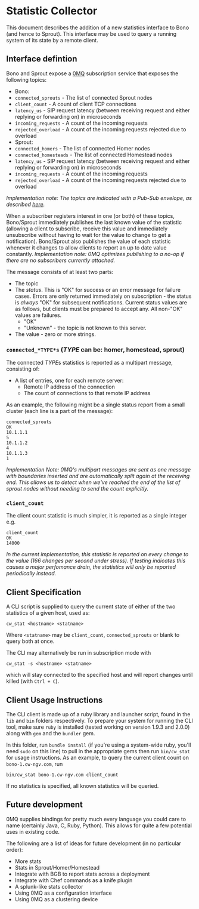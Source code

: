 # Statistic Collector

This document describes the addition of a new statistics interface to Bono (and hence to Sprout).  This interface may be used to query a running system of its state by a remote client.

## Interface defintion

Bono and Sprout expose a [0MQ](http://www.zeromq.org/) subscription service that exposes the following topics:

 * Bono:
  * `connected_sprouts` - The list of connected Sprout nodes
  * `client_count` - A count of client TCP connections
  * `latency_us` - SIP request latency (between receiving request and either replying or forwarding on) in microseconds
  * `incoming_requests` - A count of the incoming requests 
  * `rejected_overload` - A count of the incoming requests rejected due to overload
 * Sprout:
  * `connected_homers` - The list of connected Homer nodes
  * `connected_homesteads` - The list of connected Homestead nodes
  * `latency_us` - SIP request latency (between receiving request and either replying or forwarding on) in microseconds
  * `incoming_requests` - A count of the incoming requests
  * `rejected_overload` - A count of the incoming requests rejected due to overload

_Implementation note: The topics are indicated with a Pub-Sub envelope, as described [here](http://zguide.zeromq.org/page:all#Pub-Sub-Message-Envelopes)._

When a subscriber registers interest in one (or both) of these topics, Bono/Sprout immediately publishes the last known value of the statistic (allowing a client to subscribe, receive this value and immediately unsubscribe without having to wait for the value to change to get a notification).  Bono/Sprout also publishes the value of each statistic whenever it changes to allow clients to report an up to date value constantly.  _Implementation note: 0MQ optimizes publishing to a no-op if there are no subscribers currently attached._

The message consists of at least two parts:
 * The topic
 * The *status*. This is "OK" for success or an error message for failure cases. Errors are only returned immediately on subscription - the status is *always* "OK" for subsequent notifications. Current status values are as follows, but clients must be prepared to accept any. All non-"OK" values are failures.
   * "OK"
   * "Unknown" - the topic is not known to this server.
 * The value - zero or more strings.

### `connected_*TYPE*s` (*TYPE* can be: homer, homestead, sprout)

The connected *TYPE*s statistics is reported as a multipart message, consisting of:

 * A list of entries, one for each remote server:
    * Remote IP address of the connection
    * The count of connections to that remote IP address

As an example, the following might be a single status report from a small cluster (each line is a part of the message):

    connected_sprouts
    OK
    10.1.1.1
    5
    10.1.1.2
    4
    10.1.1.3
    1

_Implementation Note: 0MQ's multipart messages are sent as one message with boundaries inserted and are automatically split again at the receiving end.  This allows us to detect when we've reached the end of the list of sprout nodes without needing to send the count explicitly._

### `client_count`

The client count statistic is much simpler, it is reported as a single integer e.g.

    client_count
    OK
    14000

_In the current implementation, this statistic is reported on every change to the value (166 changes per second under stress).  If testing indicates this causes a major perfomance drain, the statistics will only be reported periodically instead._

## Client Specification

A CLI script is supplied to query the current state of either of the two statistics of a given host, used as:

    cw_stat <hostname> <statname>

Where `<statname>` may be `client_count`, `connected_sprouts` or blank to query both at once.

The CLI may alternatively be run in subscription mode with

    cw_stat -s <hostname> <statname>

which will stay connected to the specified host and will report changes until killed (with `Ctrl + C`).

## Client Usage Instructions

The CLI client is made up of a ruby library and launcher script, found in the `lib` and `bin` folders respectively.  To prepare your system for running the CLI tool, make sure `ruby` is installed (tested working on version 1.9.3 and 2.0.0) along with `gem` and the `bundler` gem.

In this folder, run `bundle install` (if you're using a system-wide ruby, you'll need `sudo` on this line) to pull in the appropriate gems then run `bin/cw_stat` for usage instructions.  As an example, to query the current client count on `bono-1.cw-ngv.com`, run

    bin/cw_stat bono-1.cw-ngv.com client_count

If no statistics is specified, all known statistics will be queried.

## Future development

0MQ supplies bindings for pretty much every language you could care to name (certainly Java, C, Ruby, Python).  This allows for quite a few potential uses in existing code.

The following are a list of ideas for future development (in no particular order):

 * More stats
 * Stats in Sprout/Homer/Homestead
 * Integrate with BGB to report stats across a deployment
 * Integrate with Chef commands as a knife plugin
 * A splunk-like stats collector
 * Using 0MQ as a configuration interface
 * Using 0MQ as a clustering device
